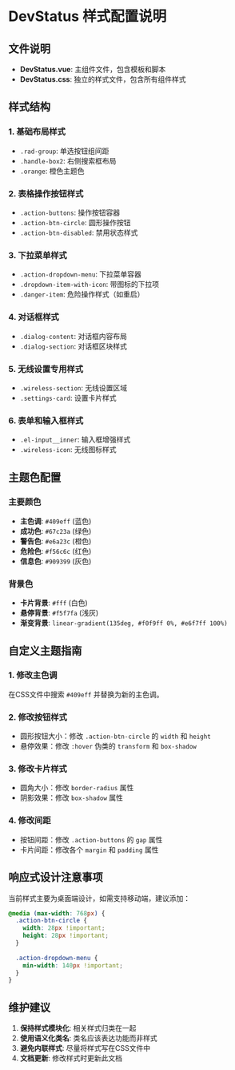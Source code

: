 # DevStatus 样式配置说明

## 文件说明
- **DevStatus.vue**: 主组件文件，包含模板和脚本
- **DevStatus.css**: 独立的样式文件，包含所有组件样式

## 样式结构

### 1. 基础布局样式
- `.rad-group`: 单选按钮组间距
- `.handle-box2`: 右侧搜索框布局
- `.orange`: 橙色主题色

### 2. 表格操作按钮样式
- `.action-buttons`: 操作按钮容器
- `.action-btn-circle`: 圆形操作按钮
- `.action-btn-disabled`: 禁用状态样式

### 3. 下拉菜单样式
- `.action-dropdown-menu`: 下拉菜单容器
- `.dropdown-item-with-icon`: 带图标的下拉项
- `.danger-item`: 危险操作样式（如重启）

### 4. 对话框样式
- `.dialog-content`: 对话框内容布局
- `.dialog-section`: 对话框区块样式

### 5. 无线设置专用样式
- `.wireless-section`: 无线设置区域
- `.settings-card`: 设置卡片样式

### 6. 表单和输入框样式
- `.el-input__inner`: 输入框增强样式
- `.wireless-icon`: 无线图标样式

## 主题色配置

### 主要颜色
- **主色调**: `#409eff` (蓝色)
- **成功色**: `#67c23a` (绿色)  
- **警告色**: `#e6a23c` (橙色)
- **危险色**: `#f56c6c` (红色)
- **信息色**: `#909399` (灰色)

### 背景色
- **卡片背景**: `#fff` (白色)
- **悬停背景**: `#f5f7fa` (浅灰)
- **渐变背景**: `linear-gradient(135deg, #f0f9ff 0%, #e6f7ff 100%)`

## 自定义主题指南

### 1. 修改主色调
在CSS文件中搜索 `#409eff` 并替换为新的主色调。

### 2. 修改按钮样式
- 圆形按钮大小：修改 `.action-btn-circle` 的 `width` 和 `height`
- 悬停效果：修改 `:hover` 伪类的 `transform` 和 `box-shadow`

### 3. 修改卡片样式
- 圆角大小：修改 `border-radius` 属性
- 阴影效果：修改 `box-shadow` 属性

### 4. 修改间距
- 按钮间距：修改 `.action-buttons` 的 `gap` 属性
- 卡片间距：修改各个 `margin` 和 `padding` 属性

## 响应式设计注意事项

当前样式主要为桌面端设计，如需支持移动端，建议添加：

```css
@media (max-width: 768px) {
  .action-btn-circle {
    width: 28px !important;
    height: 28px !important;
  }
  
  .action-dropdown-menu {
    min-width: 140px !important;
  }
}
```

## 维护建议

1. **保持样式模块化**: 相关样式归类在一起
2. **使用语义化类名**: 类名应该表达功能而非样式
3. **避免内联样式**: 尽量将样式写在CSS文件中
4. **文档更新**: 修改样式时更新此文档
